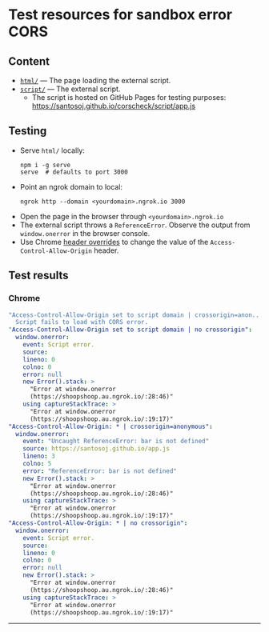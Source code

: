 # Test resources for sandbox error CORS

## Content

- [`html/`](html/) ― The page loading the external script.
- [`script/`](script/) ― The external script.
    * The script is hosted on GitHub Pages for testing purposes: <https://santosoj.github.io/corscheck/script/app.js>

## Testing

- Serve `html/` locally:
  ```shell
  npm i -g serve
  serve  # defaults to port 3000
  ```
- Point an ngrok domain to local:
  ```shell
  ngrok http --domain <yourdomain>.ngrok.io 3000
  ```
- Open the page in the browser through `<yourdomain>.ngrok.io`
- The external script throws a `ReferenceError`. Observe the output from `window.onerror` in the browser console.
- Use Chrome [header overrides](https://developer.chrome.com/docs/devtools/overrides/) to change the value of the `Access-Control-Allow-Origin` header.

## Test results

### Chrome

```yaml
"Access-Control-Allow-Origin set to script domain | crossorigin=anon..
  Script fails to load with CORS error.
"Access-Control-Allow-Origin set to script domain | no crossorigin":
  window.onerror:
    event: Script error.
    source:
    lineno: 0
    colno: 0
    error: null
    new Error().stack: >
      "Error at window.onerror
      (https://shoopshoop.au.ngrok.io/:28:46)"
    using captureStackTrace: >
      "Error at window.onerror
      (https://shoopshoop.au.ngrok.io/:19:17)"
"Access-Control-Allow-Origin: * | crossorigin=anonymous":
  window.onerror:
    event: "Uncaught ReferenceError: bar is not defined"
    source: https://santosoj.github.io/app.js
    lineno: 3
    colno: 5
    error: "ReferenceError: bar is not defined"
    new Error().stack: >
      "Error at window.onerror
      (https://shoopshoop.au.ngrok.io/:28:46)"
    using captureStackTrace: >
      "Error at window.onerror
      (https://shoopshoop.au.ngrok.io/:19:17)"
"Access-Control-Allow-Origin: * | no crossorigin":
  window.onerror:
    event: Script error.
    source:
    lineno: 0
    colno: 0
    error: null
    new Error().stack: >
      "Error at window.onerror
      (https://shoopshoop.au.ngrok.io/:28:46)"
    using captureStackTrace: >
      "Error at window.onerror
      (https://shoopshoop.au.ngrok.io/:19:17)"
```
---- 
